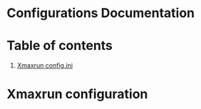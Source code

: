 # Configurations Documentation

# Table of contents
1. [Xmaxrun config.ini](#xmaxrunconf)


<a name="xmaxrunconf"></a>
# Xmaxrun configuration
